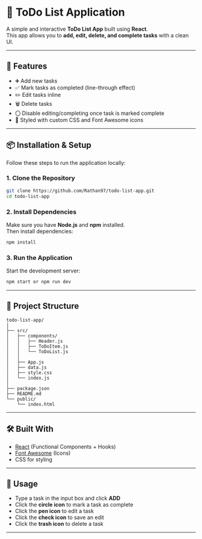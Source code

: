 # 📝 ToDo List Application

A simple and interactive **ToDo List App** built using **React**.  
This app allows you to **add, edit, delete, and complete tasks** with a clean UI.

---

## 🚀 Features

- ➕ Add new tasks
- ✅ Mark tasks as completed (line-through effect)
- ✏️ Edit tasks inline
-  🗑 Delete tasks
- 〇 Disable editing/completing once task is marked complete
- 🎨 Styled with custom CSS and Font Awesome icons

---

## 📦 Installation & Setup

Follow these steps to run the application locally:

### 1. Clone the Repository
```bash
git clone https://github.com/Rathan97/todo-list-app.git
cd todo-list-app
```

### 2. Install Dependencies
Make sure you have **Node.js** and **npm** installed.  
Then install dependencies:
```bash
npm install
```

### 3. Run the Application
Start the development server:
```bash
npm start or npm run dev
```


---

## 📂 Project Structure

```
todo-list-app/
│
├── src/
│   ├── components/
│   │   ├── Header.js       
│   │   ├── ToDoItem.js     
│   │   └── ToDoList.js     
│   │
│   ├── App.js             
│   ├── data.js             
│   ├── style.css          
│   └── index.js          
│
├── package.json
├── README.md
└── public/
    └── index.html
```

---

## 🛠️ Built With
- [React](https://reactjs.org/) (Functional Components + Hooks)
- [Font Awesome](https://fontawesome.com/) (Icons)
- CSS for styling

---

## 🙌 Usage

- Type a task in the input box and click **ADD**
- Click the **circle icon** to mark a task as complete
- Click the **pen icon** to edit a task
- Click the **check icon** to save an edit
- Click the **trash icon** to delete a task

---
